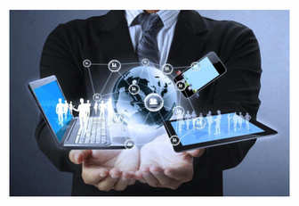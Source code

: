 <p align="center"><img src="https://github.com/VanHakobyan/MonitoringArmenianITIndustry/blob/master/ItIndustry.jpg"></p>


